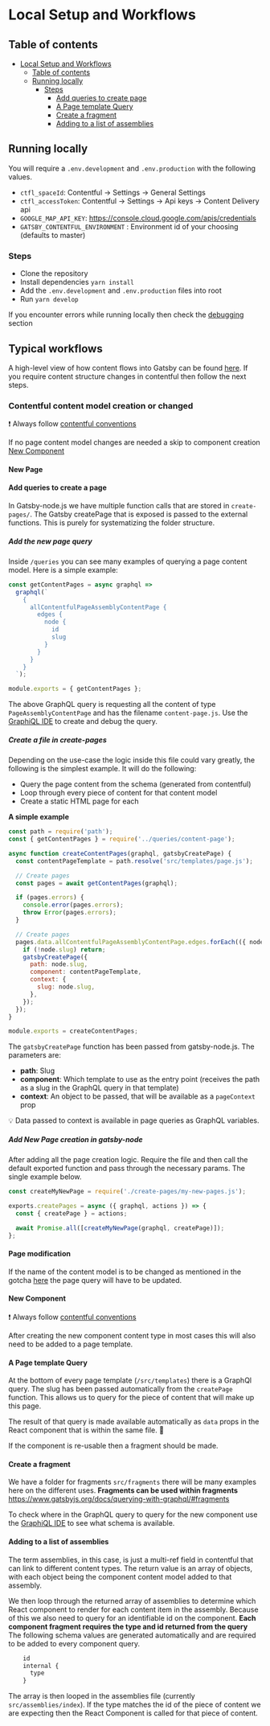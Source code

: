 # Local Setup and Workflows

## Table of contents

- [Local Setup and Workflows](#local-setup-and-workflows)
  - [Table of contents](#table-of-contents)
  - [Running locally](#running-locally)
    - [Steps](#steps)
      - [Add queries to create page](#add-queries-to-create-page)
      - [A Page template Query](#a-page-template-query)
      - [Create a fragment](#create-a-fragment)
      - [Adding to a list of assemblies](#adding-to-a-list-of-assemblies)

## Running locally

You will require a `.env.development` and `.env.production` with the following values.

- `ctfl_spaceId`: Contentful -> Settings -> General Settings
- `ctfl_accessToken`: Contentful -> Settings -> Api keys -> Content Delivery api
- `GOOGLE_MAP_API_KEY`: https://console.cloud.google.com/apis/credentials
- `GATSBY_CONTENTFUL_ENVIRONMENT` : Environment id of your choosing (defaults to master)

### Steps

- Clone the repository
- Install dependencies `yarn install`
- Add the `.env.development` and `.env.production` files into root
- Run `yarn develop`

If you encounter errors while running locally then check the [debugging](./09-debugging-and-gotchas.md) section

## Typical workflows

A high-level view of how content flows into Gatsby can be found [here](./assets/FE-content-flow-overview.jpg). If you require content structure changes in contentful then follow the next steps.

### Contentful content model creation or changed

:exclamation: Always follow [contentful conventions](./08-contentful.md)

If no page content model changes are needed a skip to component creation [New Component](#new-component)

#### New Page

#### Add queries to create a page

In Gatsby-node.js we have multiple function calls that are stored in `create-pages/`. The Gatsby createPage that is exposed is passed to the external functions. This is purely for systematizing the folder structure.

##### Add the new page query

Inside `/queries` you can see many examples of querying a page content model. Here is a simple example:

```javascript
const getContentPages = async graphql =>
  graphql(`
    {
      allContentfulPageAssemblyContentPage {
        edges {
          node {
            id
            slug
          }
        }
      }
    }
  `);

module.exports = { getContentPages };
```

The above GraphQL query is requesting all the content of type `PageAssemblyContentPage` and has the filename `content-page.js`. Use the [GraphiQL IDE](./09-debugging-and-gotchas.md#graphiQL-ide) to create and debug the query.

##### Create a file in create-pages

Depending on the use-case the logic inside this file could vary greatly, the following is the simplest example. It will do the following:

- Query the page content from the schema (generated from contentful)
- Loop through every piece of content for that content model
- Create a static HTML page for each

**A simple example**

```javascript
const path = require('path');
const { getContentPages } = require('../queries/content-page');

async function createContentPages(graphql, gatsbyCreatePage) {
  const contentPageTemplate = path.resolve('src/templates/page.js');

  // Create pages
  const pages = await getContentPages(graphql);

  if (pages.errors) {
    console.error(pages.errors);
    throw Error(pages.errors);
  }

  // Create pages
  pages.data.allContentfulPageAssemblyContentPage.edges.forEach(({ node }) => {
    if (!node.slug) return;
    gatsbyCreatePage({
      path: node.slug,
      component: contentPageTemplate,
      context: {
        slug: node.slug,
      },
    });
  });
}

module.exports = createContentPages;
```

The `gatsbyCreatePage` function has been passed from gatsby-node.js. The parameters are:

- **path**: Slug
- **component**: Which template to use as the entry point (receives the path as a slug in the GraphQL query in that template)
- **context**: An object to be passed, that will be available as a `pageContext` prop

:bulb: Data passed to context is available in page queries as GraphQL variables.

##### Add New Page creation in gatsby-node

After adding all the page creation logic. Require the file and then call the default exported function and pass through the necessary params. The single example below.

```javascript
const createMyNewPage = require('./create-pages/my-new-pages.js');

exports.createPages = async ({ graphql, actions }) => {
  const { createPage } = actions;

  await Promise.all([createMyNewPage(graphql, createPage)]);
};
```

#### Page modification

If the name of the content model is to be changed as mentioned in the gotcha [here](./09-debugging-and-gotchas.md##content-model-name-is-used-in-query) the page query will have to be updated.

#### New Component

:exclamation: Always follow [contentful conventions](./08-contentful.md)

After creating the new component content type in most cases this will also need to be added to a page template.

#### A Page template Query

At the bottom of every page template (`/src/templates`) there is a GraphQl query. The slug has been passed automatically from the `createPage` function. This allows us to query for the piece of content that will make up this page.

The result of that query is made available automatically as `data` props in the React component that is within the same file. :tada:

If the component is re-usable then a fragment should be made.

#### Create a fragment

We have a folder for fragments `src/fragments` there will be many examples here on the different uses. **Fragments can be used within fragments**
https://www.gatsbyjs.org/docs/querying-with-graphql/#fragments

To check where in the GraphQL query to query for the new component use the [GraphiQL IDE](./09-debugging-and-gotchas.md#graphiQL-ide) to see what schema is available.

#### Adding to a list of assemblies

The term assemblies, in this case, is just a multi-ref field in contentful that can link to different content types. The return value is an array of objects, with each object being the component content model added to that assembly.

We then loop through the returned array of assemblies to determine which React component to render for each content item in the assembly. Because of this we also need to query for an identifiable id on the component. **Each component fragment requires the type and id returned from the query** The following schema values are generated automatically and are required to be added to every component query.

```javascript
    id
    internal {
      type
    }
```

The array is then looped in the assemblies file (currently `src/assemblies/index`). If the type matches the id of the piece of content we are expecting then the React Component is called for that piece of content.
